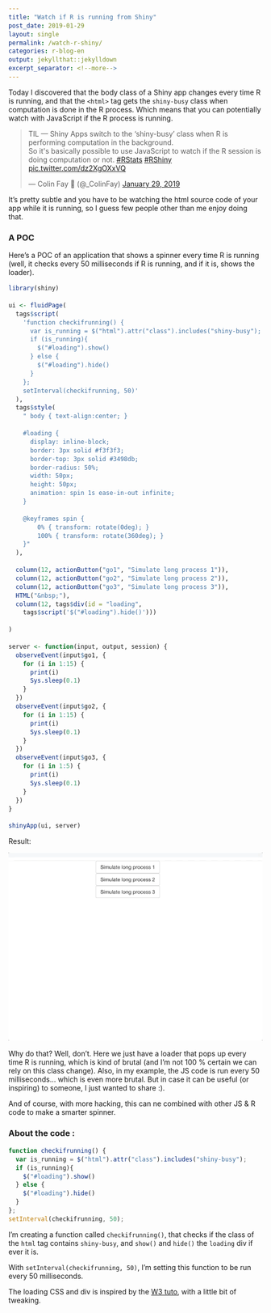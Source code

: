 ```yaml
---
title: "Watch if R is running from Shiny"
post_date: 2019-01-29
layout: single
permalink: /watch-r-shiny/
categories: r-blog-en
output: jekyllthat::jekylldown
excerpt_separator: <!--more-->
---
```


Today I discovered that the body class of a Shiny app changes every time
R is running, and that the `<html>` tag gets the `shiny-busy` class when
computation is done in the R process. Which means that you can
potentially watch with JavaScript if the R process is running.

<blockquote class="twitter-tweet">

<p lang="en" dir="ltr">

TIL — Shiny Apps switch to the ‘shiny-busy’ class when R is performing
computation in the background. <br>So it's basically possible to use
JavaScript to watch if the R session is doing computation or not.
<a href="https://twitter.com/hashtag/RStats?src=hash&amp;ref_src=twsrc%5Etfw">\#RStats</a>
<a href="https://twitter.com/hashtag/RShiny?src=hash&amp;ref_src=twsrc%5Etfw">\#RShiny</a>
<a href="https://t.co/dz2XgOXxVQ">pic.twitter.com/dz2XgOXxVQ</a>

</p>

— Colin Fay 🤘 (@\_ColinFay)
<a href="https://twitter.com/_ColinFay/status/1090289885108469760?ref_src=twsrc%5Etfw">January
29,
2019</a>

</blockquote>

<script async src="https://platform.twitter.com/widgets.js" charset="utf-8"></script>

It’s pretty subtle and you have to be watching the html source code of
your app while it is running, so I guess few people other than me enjoy
doing that.

### A POC

Here’s a POC of an application that shows a spinner every time R is
running (well, it checks every 50 milliseconds if R is running, and if
it is, shows the loader).

``` r
library(shiny)

ui <- fluidPage(
  tags$script(
    'function checkifrunning() {
      var is_running = $("html").attr("class").includes("shiny-busy");
      if (is_running){
        $("#loading").show()
      } else {
        $("#loading").hide()
      }
    }; 
    setInterval(checkifrunning, 50)'
  ), 
  tags$style(
    " body { text-align:center; }

    #loading {
      display: inline-block;
      border: 3px solid #f3f3f3; 
      border-top: 3px solid #3498db; 
      border-radius: 50%;
      width: 50px;
      height: 50px;
      animation: spin 1s ease-in-out infinite;
    }

    @keyframes spin {
        0% { transform: rotate(0deg); }
        100% { transform: rotate(360deg); }
    }"
  ),
  
  column(12, actionButton("go1", "Simulate long process 1")),
  column(12, actionButton("go2", "Simulate long process 2")),
  column(12, actionButton("go3", "Simulate long process 3")),
  HTML("&nbsp;"),
  column(12, tags$div(id = "loading",
    tags$script('$("#loading").hide()')))
  
)

server <- function(input, output, session) {
  observeEvent(input$go1, {
    for (i in 1:15) {
      print(i)
      Sys.sleep(0.1)
    }
  })
  observeEvent(input$go2, {
    for (i in 1:15) {
      print(i)
      Sys.sleep(0.1)
    }
  })
  observeEvent(input$go3, {
    for (i in 1:5) {
      print(i)
      Sys.sleep(0.1)
    }
  })
}

shinyApp(ui, server)
```

Result:

![](assets/img/shinyspin.gif)

Why do that? Well, don’t. Here we just have a loader that pops up every
time R is running, which is kind of brutal (and I’m not 100 % certain we
can rely on this class change). Also, in my example, the JS code is run
every 50 milliseconds… which is even more brutal. But in case it can be
useful (or inspiring) to someone, I just wanted to share :).

And of course, with more hacking, this can ne combined with other JS & R
code to make a smarter spinner.

### About the code :

``` javascript
function checkifrunning() {
  var is_running = $("html").attr("class").includes("shiny-busy");
  if (is_running){
    $("#loading").show()
  } else {
    $("#loading").hide()
  }
}; 
setInterval(checkifrunning, 50);
```

I’m creating a function called `checkifrunning()`, that checks if the
class of the `html` tag contains `shiny-busy`, and `show()` and `hide()`
the `loading` div if ever it is.

With `setInterval(checkifrunning, 50)`, I’m setting this function to be
run every 50 milliseconds.

The loading CSS and div is inspired by the [W3
tuto](https://www.w3schools.com/howto/howto_css_loader.asp), with a
little bit of tweaking.

